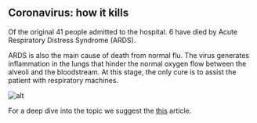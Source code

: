 ## Coronavirus: how it kills

Of the original 41 people admitted to the hospital. 6 have died by Acute Respiratory Distress Syndrome (ARDS).

ARDS is also the main cause of death from normal flu. 
The virus generates inflammation in the lungs that hinder the normal oxygen flow between the alveoli and the bloodstream. At this stage, the only cure is to assist the patient with respiratory machines.


![alt](https://cdn.britannica.com/s:700x500/04/100104-050-9C3C04EB/Emphysema-walls-alveoli-oxygen-intake-loss-lungs.jpg)

For a deep dive into the topic we suggest the [this](https://www.nejm.org/doi/10.1056/NEJM200005043421801?url_ver=Z39.88-2003&rfr_id=ori%3Arid%3Acrossref.org&rfr_dat=cr_pub%3Dwww.ncbi.nlm.nih.gov) article. 
